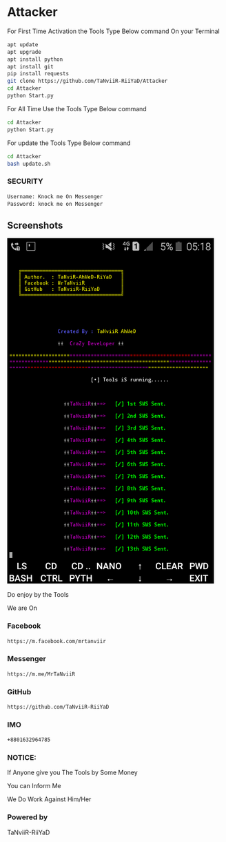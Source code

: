 # Attacker
For First Time Activation the  Tools
Type Below command On your Terminal

```bash
apt update
apt upgrade
apt install python
apt install git
pip install requests
git clone https://github.com/TaNviiR-RiiYaD/Attacker
cd Attacker
python Start.py
```


For All Time Use the Tools 
Type Below command

```bash
cd Attacker
python Start.py
```

For update the Tools
Type Below command

```bash
cd Attacker
bash update.sh
```

### SECURITY
```bash
Username: Knock me On Messenger
Password: knock me on Messenger
```
## Screenshots

<a><img src="https://github.com/TaNviiR-RiiYaD/Attacker/blob/main/Screenshot_2021-05-07-05-18-06.png" alt="bomberthon"/></a>

Do enjoy by the Tools

We are On

### Facebook
```bash
https://m.facebook.com/mrtanviir
```
### Messenger
```bash
https://m.me/MrTaNviiR
```
### GitHub
```bash
https://github.com/TaNviiR-RiiYaD
```
### IMO
```bash
+8801632964785
```


### NOTICE:
If Anyone give you The Tools by Some Money

You can Inform Me

We Do Work Against Him/Her

### Powered by
TaNviiR-RiiYaD
